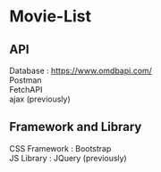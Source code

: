 # Movie-List
 
## API
Database : https://www.omdbapi.com/ <br>
Postman <br>
FetchAPI <br>
ajax (previously)

## Framework and Library
CSS Framework : Bootstrap <br>
JS Library : JQuery (previously)
